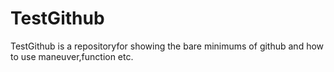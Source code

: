 # TestGithub
TestGithub is a repositoryfor showing the bare minimums of github and how to use maneuver,function etc.  
